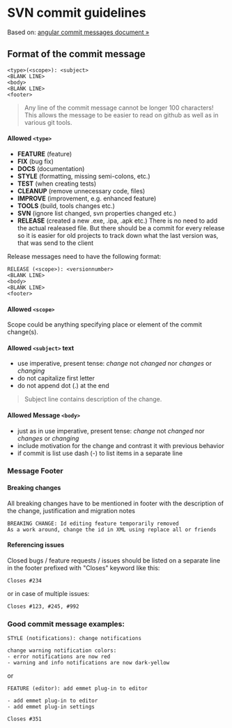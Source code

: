 # SVN commit guidelines

Based on: [angular commit messages document  &raquo;](https://docs.google.com/document/d/1QrDFcIiPjSLDn3EL15IJygNPiHORgU1_OOAqWjiDU5Y/edit?pli=1)

## Format of the commit message

```
<type>(<scope>): <subject>
<BLANK LINE>
<body>
<BLANK LINE>
<footer>
```

>Any line of the commit message cannot be longer 100 characters! This allows the message to be easier to read on github as well as in various git tools.

#### Allowed `<type>`

 * **FEATURE** (feature)
 * **FIX** (bug fix)
 * **DOCS** (documentation)
 * **STYLE** (formatting, missing semi-colons, etc.)
 * **TEST** (when creating tests)
 * **CLEANUP** (remove unnecessary code, files)
 * **IMPROVE** (improvement, e.g. enhanced feature)
 * **TOOLS** (build, tools changes etc.)
 * **SVN** (ignore list changed, svn properties changed etc.)
 * **RELEASE**  (created a new .exe, .ipa, .apk etc.) There is no need to add the actual realeased file. But there should be a commit for every release so it is easier for old projects to track down what the last version was, that was send to the client


Release messages need to have the following format:
```
RELEASE (<scope>): <versionnumber>
<BLANK LINE>
<body>
<BLANK LINE>
<footer>
```

#### Allowed `<scope>`

Scope could be anything specifying place or element of the commit change(s).

#### Allowed `<subject>` text

 * use imperative, present tense: _change_ not _changed_ nor _changes_ or _changing_
 * do not capitalize first letter
 * do not append dot (.) at the end

> Subject line contains description of the change.

#### Allowed Message `<body>`

 * just as in <subject> use imperative, present tense: _change_ not _changed_ nor _changes_ or _changing_
 * include motivation for the change and contrast it with previous behavior
 * if commit is list use dash (-) to list items in a separate line

### Message Footer

#### Breaking changes

All breaking changes have to be mentioned in footer with the description of the change, justification and migration notes

```
BREAKING CHANGE: Id editing feature temporarily removed
As a work around, change the id in XML using replace all or friends
```
#### Referencing issues

Closed bugs / feature requests / issues should be listed on a separate line in the footer prefixed with "Closes" keyword like this:
 
    Closes #234

or in case of multiple issues:
 
    Closes #123, #245, #992
    
### Good commit message examples:

```
STYLE (notifications): change notifications

change warning notification colors:
- error notifications are now red
- warning and info notifications are now dark-yellow
```

or

```
FEATURE (editor): add emmet plug-in to editor

- add emmet plug-in to editor
- add emmet plug-in settings

Closes #351
```
